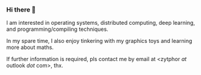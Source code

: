 ### Hi there 👋

I am interested in operating systems, distributed computing, deep learning, and programming/compiling techniques.

In my spare time, I also enjoy tinkering with my graphics toys and learning more about maths.

If further information is required, pls contact me by email at <zytphor *at* outlook *dot* com>, thx.
